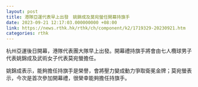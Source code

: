```yaml
---
layout: post
title: 港隊亞運代表早上出發　姚錦成及莫宛螢任開幕持旗手
date: 2023-09-21 12:17:03.000000000 +08:00
link: https://news.rthk.hk/rthk/ch/component/k2/1719329-20230921.htm
categories: rthk
---
```


杭州亞運後日開幕，港隊代表團大隊早上出發。開幕禮持旗手將會由七人欖球男子代表姚錦成及武術女子代表莫宛螢擔任。

姚錦成表示，能夠擔任持旗手是榮譽，會將壓力變成動力爭取衛冕金牌；莫宛螢表示，今次是首次參加開幕禮，很榮幸能夠擔任持旗手。
